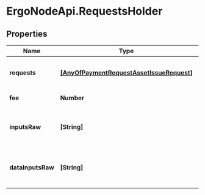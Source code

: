 # ErgoNodeApi.RequestsHolder

## Properties

Name | Type | Description | Notes
------------ | ------------- | ------------- | -------------
**requests** | [**[AnyOfPaymentRequestAssetIssueRequest]**](AnyOfPaymentRequestAssetIssueRequest.md) | Sequence of transaction requests | 
**fee** | **Number** | Transaction fee | [optional] 
**inputsRaw** | **[String]** | List of inputs to be used in serialized form | [optional] 
**dataInputsRaw** | **[String]** | List of data inputs to be used in serialized form | [optional] 


